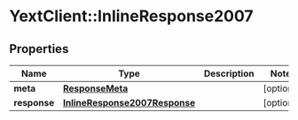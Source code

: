 # YextClient::InlineResponse2007

## Properties
Name | Type | Description | Notes
------------ | ------------- | ------------- | -------------
**meta** | [**ResponseMeta**](ResponseMeta.md) |  | [optional] 
**response** | [**InlineResponse2007Response**](InlineResponse2007Response.md) |  | [optional] 


